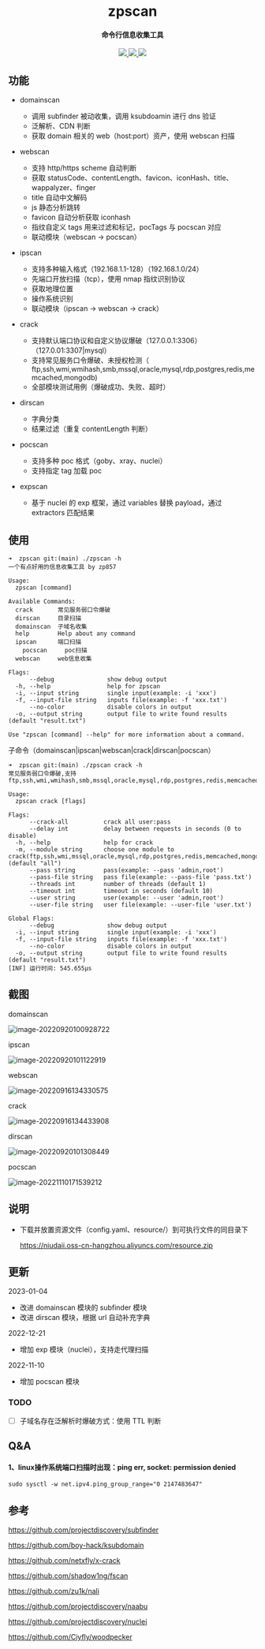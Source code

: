 <h1 align="center">
	zpscan
</h1>

<h4 align="center">命令行信息收集工具</h4>

<p align="center">
  <a href="https://goreportcard.com/report/github.com/niudaii/zpscan">
    <img src="https://goreportcard.com/badge/github.com/niudaii/zpscan">	
  </a>
  <a href="https://opensource.org/licenses/MIT">
    <img src="https://img.shields.io/badge/license-MIT-_red.svg">
  </a>
  <a href="https://github.com/niudaii/zpscan/releases">
  	<img src="https://img.shields.io/github/downloads/niudaii/zpscan/total">
  </a>
</p>




## 功能

- domainscan
  - 调用 subfinder 被动收集，调用 ksubdoamin 进行 dns 验证
  - 泛解析、CDN 判断
  - 获取 domain 相关的 web（host:port）资产，使用 webscan 扫描
- webscan
  - 支持 http/https scheme 自动判断
  - 获取 statusCode、contentLength、favicon、iconHash、title、wappalyzer、finger
  - title 自动中文解码
  - js 静态分析跳转
  - favicon 自动分析获取 iconhash
  - 指纹自定义 tags 用来过滤和标记，pocTags 与 pocscan 对应
  - 联动模块（webscan -> pocscan）
- ipscan
  - 支持多种输入格式（192.168.1.1-128）（192.168.1.0/24）
  - 先端口开放扫描（tcp），使用 nmap 指纹识别协议
  - 获取地理位置
  - 操作系统识别
  - 联动模块（ipscan -> webscan -> crack）
- crack
  - 支持默认端口协议和自定义协议爆破（127.0.0.1:3306）（127.0.01:3307|mysql）
  - 支持常见服务口令爆破、未授权检测（ ftp,ssh,wmi,wmihash,smb,mssql,oracle,mysql,rdp,postgres,redis,memcached,mongodb) 
  - 全部模块测试用例（爆破成功、失败、超时）
- dirscan
  - 字典分类
  - 结果过滤（重复 contentLength 判断）
- pocscan
  - 支持多种 poc 格式（goby、xray、nuclei）
  - 支持指定 tag 加载 poc
  
- expscan
  - 基于 nuclei 的 exp 框架，通过 variables 替换 payload，通过 extractors 匹配结果
  

## 使用

```
➜  zpscan git:(main) ./zpscan -h
一个有点好用的信息收集工具 by zp857

Usage:
  zpscan [command]

Available Commands:
  crack       常见服务弱口令爆破
  dirscan     目录扫描
  domainscan  子域名收集
  help        Help about any command
  ipscan      端口扫描
 	pocscan     poc扫描
  webscan     web信息收集

Flags:
      --debug               show debug output
  -h, --help                help for zpscan
  -i, --input string        single input(example: -i 'xxx')
  -f, --input-file string   inputs file(example: -f 'xxx.txt')
      --no-color            disable colors in output
  -o, --output string       output file to write found results (default "result.txt")

Use "zpscan [command] --help" for more information about a command.
```

子命令（domainscan|ipscan|webscan|crack|dirscan|pocscan）

```
➜  zpscan git:(main) ./zpscan crack -h                       
常见服务弱口令爆破,支持ftp,ssh,wmi,wmihash,smb,mssql,oracle,mysql,rdp,postgres,redis,memcached,mongodb

Usage:
  zpscan crack [flags]

Flags:
      --crack-all          crack all user:pass
      --delay int          delay between requests in seconds (0 to disable)
  -h, --help               help for crack
  -m, --module string      choose one module to crack(ftp,ssh,wmi,mssql,oracle,mysql,rdp,postgres,redis,memcached,mongodb) (default "all")
      --pass string        pass(example: --pass 'admin,root')
      --pass-file string   pass file(example: --pass-file 'pass.txt')
      --threads int        number of threads (default 1)
      --timeout int        timeout in seconds (default 10)
      --user string        user(example: --user 'admin,root')
      --user-file string   user file(example: --user-file 'user.txt')

Global Flags:
      --debug               show debug output
  -i, --input string        single input(example: -i 'xxx')
  -f, --input-file string   inputs file(example: -f 'xxx.txt')
      --no-color            disable colors in output
  -o, --output string       output file to write found results (default "result.txt")
[INF] 运行时间: 545.655µs
```

## 截图

domainscan

![image-20220920100928722](https://nnotes.oss-cn-hangzhou.aliyuncs.com/notes/image-20220920100928722.png)

ipscan

![image-20220920101122919](https://nnotes.oss-cn-hangzhou.aliyuncs.com/notes/image-20220920101122919.png)

webscan

![image-20220916134330575](https://nnotes.oss-cn-hangzhou.aliyuncs.com/notes/image-20220916134330575.png)

crack

![image-20220916134433908](https://nnotes.oss-cn-hangzhou.aliyuncs.com/notes/image-20220916134433908.png)

dirscan

![image-20220920101308449](https://nnotes.oss-cn-hangzhou.aliyuncs.com/notes/image-20220920101308449.png)

pocscan

![image-20221110171539212](https://nnotes.oss-cn-hangzhou.aliyuncs.com/notes/image-20221110171539212.png)

## 说明

- 下载并放置资源文件（config.yaml、resource/）到可执行文件的同目录下

  https://niudaii.oss-cn-hangzhou.aliyuncs.com/resource.zip

## 更新

2023-01-04

- 改进 domainscan 模块的 subfinder 模块
- 改进 dirscan 模块，根据 url 自动补充字典

2022-12-21

- 增加 exp 模块（nuclei），支持走代理扫描

2022-11-10

- 增加 pocscan 模块

### TODO

- [ ] 子域名存在泛解析时爆破方式：使用 TTL 判断

## Q&A

#### 1、linux操作系统端口扫描时出现：ping err, socket: permission denied

```
sudo sysctl -w net.ipv4.ping_group_range="0 2147483647"
```

## 参考

https://github.com/projectdiscovery/subfinder

https://github.com/boy-hack/ksubdomain

https://github.com/netxfly/x-crack

https://github.com/shadow1ng/fscan

https://github.com/zu1k/nali

https://github.com/projectdiscovery/naabu

https://github.com/projectdiscovery/nuclei

https://github.com/Ciyfly/woodpecker